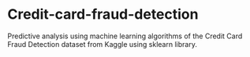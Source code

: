 # Credit-card-fraud-detection
Predictive analysis using machine learning algorithms of the Credit Card Fraud Detection dataset from Kaggle using sklearn library.
